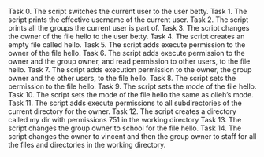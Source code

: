 Task 0. The script switches the current user to the user betty.
Task 1. The script prints the effective username of the current user.
Task 2. The script prints all the groups the current user is part of.
Task 3. The script changes the owner of the file hello to the user betty.
Task 4. The script creates an empty file called hello.
Task 5. The script adds execute permission to the owner of the file hello.
Task 6. The script adds execute permission to the owner and the group owner, and read permission to other users, to the file hello.
Task 7. The script adds execution permission to the owner, the group owner and the other users, to the file hello.
Task 8. The script sets the permission to the file hello.
Task 9. The script sets the mode of the file hello.
Task 10.  The script sets the mode of the file hello the same as olleh’s mode.
Task 11. The script adds execute permissions to all subdirectories of the current directory for the owner.
Task 12. The script creates a directory called my dir with permissions 751 in the working directory
Task 13. The script changes the group owner to school for the file hello.
Task 14. The script changes the owner to vincent and then the group owner to staff for all the files and directories in the working directory.
